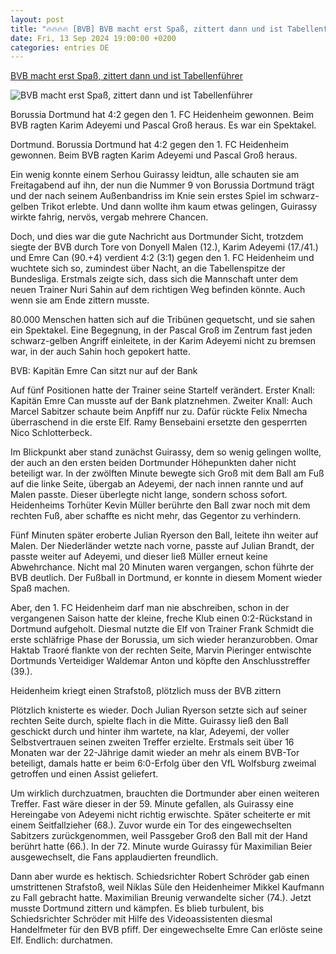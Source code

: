 ```yaml
---
layout: post
title: "🔥🔥🔥🔥 [BVB] BVB macht erst Spaß, zittert dann und ist Tabellenführer"
date: Fri, 13 Sep 2024 19:00:00 +0200
categories: entries DE
---
```

[BVB macht erst Spaß, zittert dann und ist Tabellenführer](https://www.waz.de/sport/borussia-dortmund/article407249388/bvb-macht-erst-spass-zittert-dann-und-ist-tabellenfuehrer.html)

![BVB macht erst Spaß, zittert dann und ist Tabellenführer](https://img.sparknews.funkemedien.de/407249755/407249755_1726258706_v16_9_1600.jpeg)

Borussia Dortmund hat 4:2 gegen den 1. FC Heidenheim gewonnen. Beim BVB ragten Karim Adeyemi und Pascal Groß heraus. Es war ein Spektakel.

Dortmund. Borussia Dortmund hat 4:2 gegen den 1. FC Heidenheim gewonnen. Beim BVB ragten Karim Adeyemi und Pascal Groß heraus.

Ein wenig konnte einem Serhou Guirassy leidtun, alle schauten sie am Freitagabend auf ihn, der nun die Nummer 9 von Borussia Dortmund trägt und der nach seinem Außenbandriss im Knie sein erstes Spiel im schwarz-gelben Trikot erlebte. Und dann wollte ihm kaum etwas gelingen, Guirassy wirkte fahrig, nervös, vergab mehrere Chancen.

Doch, und dies war die gute Nachricht aus Dortmunder Sicht, trotzdem siegte der BVB durch Tore von Donyell Malen (12.), Karim Adeyemi (17./41.) und Emre Can (90.+4) verdient 4:2 (3:1) gegen den 1. FC Heidenheim und wuchtete sich so, zumindest über Nacht, an die Tabellenspitze der Bundesliga. Erstmals zeigte sich, dass sich die Mannschaft unter dem neuen Trainer Nuri Sahin auf dem richtigen Weg befinden könnte. Auch wenn sie am Ende zittern musste.

80.000 Menschen hatten sich auf die Tribünen gequetscht, und sie sahen ein Spektakel. Eine Begegnung, in der Pascal Groß im Zentrum fast jeden schwarz-gelben Angriff einleitete, in der Karim Adeyemi nicht zu bremsen war, in der auch Sahin hoch gepokert hatte.

BVB: Kapitän Emre Can sitzt nur auf der Bank

Auf fünf Positionen hatte der Trainer seine Startelf verändert. Erster Knall: Kapitän Emre Can musste auf der Bank platznehmen. Zweiter Knall: Auch Marcel Sabitzer schaute beim Anpfiff nur zu. Dafür rückte Felix Nmecha überraschend in die erste Elf. Ramy Bensebaini ersetzte den gesperrten Nico Schlotterbeck.

Im Blickpunkt aber stand zunächst Guirassy, dem so wenig gelingen wollte, der auch an den ersten beiden Dortmunder Höhepunkten daher nicht beteiligt war. In der zwölften Minute bewegte sich Groß mit dem Ball am Fuß auf die linke Seite, übergab an Adeyemi, der nach innen rannte und auf Malen passte. Dieser überlegte nicht lange, sondern schoss sofort. Heidenheims Torhüter Kevin Müller berührte den Ball zwar noch mit dem rechten Fuß, aber schaffte es nicht mehr, das Gegentor zu verhindern.

Fünf Minuten später eroberte Julian Ryerson den Ball, leitete ihn weiter auf Malen. Der Niederländer wetzte nach vorne, passte auf Julian Brandt, der passte weiter auf Adeyemi, und dieser ließ Müller erneut keine Abwehrchance. Nicht mal 20 Minuten waren vergangen, schon führte der BVB deutlich. Der Fußball in Dortmund, er konnte in diesem Moment wieder Spaß machen.

Aber, den 1. FC Heidenheim darf man nie abschreiben, schon in der vergangenen Saison hatte der kleine, freche Klub einen 0:2-Rückstand in Dortmund aufgeholt. Diesmal nutzte die Elf von Trainer Frank Schmidt die erste schläfrige Phase der Borussia, um sich wieder heranzurobben. Omar Haktab Traoré flankte von der rechten Seite, Marvin Pieringer entwischte Dortmunds Verteidiger Waldemar Anton und köpfte den Anschlusstreffer (39.).

Heidenheim kriegt einen Strafstoß, plötzlich muss der BVB zittern

Plötzlich knisterte es wieder. Doch Julian Ryerson setzte sich auf seiner rechten Seite durch, spielte flach in die Mitte. Guirassy ließ den Ball geschickt durch und hinter ihm wartete, na klar, Adeyemi, der voller Selbstvertrauen seinen zweiten Treffer erzielte. Erstmals seit über 16 Monaten war der 22-Jährige damit wieder an mehr als einem BVB-Tor beteiligt, damals hatte er beim 6:0-Erfolg über den VfL Wolfsburg zweimal getroffen und einen Assist geliefert.

Um wirklich durchzuatmen, brauchten die Dortmunder aber einen weiteren Treffer. Fast wäre dieser in der 59. Minute gefallen, als Guirassy eine Hereingabe von Adeyemi nicht richtig erwischte. Später scheiterte er mit einem Seitfallzieher (68.). Zuvor wurde ein Tor des eingewechselten Sabitzers zurückgenommen, weil Passgeber Groß den Ball mit der Hand berührt hatte (66.). In der 72. Minute wurde Guirassy für Maximilian Beier ausgewechselt, die Fans applaudierten freundlich.

Dann aber wurde es hektisch. Schiedsrichter Robert Schröder gab einen umstrittenen Strafstoß, weil Niklas Süle den Heidenheimer Mikkel Kaufmann zu Fall gebracht hatte. Maximilian Breunig verwandelte sicher (74.). Jetzt musste Dortmund zittern und kämpfen. Es blieb turbulent, bis Schiedsrichter Schröder mit Hilfe des Videoassistenten diesmal Handelfmeter für den BVB pfiff. Der eingewechselte Emre Can erlöste seine Elf. Endlich: durchatmen.

